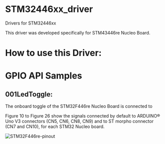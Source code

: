 # STM32446xx_driver
Drivers for STM32446xx

This driver was developed specifically for STM43446re Nucleo Board. 

# How to use this Driver: 
# GPIO API Samples
## 001LedToggle:

The onboard toggle of the STM32F446re Nucleo Board is connected to 


Figure 10 to Figure 26 show the signals connected by default to ARDUINO® Uno V3
connectors (CN5, CN6, CN8, CN9) and to ST morpho connector (CN7 and CN10), for each
STM32 Nucleo board.

![STM32F446re-pinout](documents/STM32F446re-PinOut.png?raw=true "Title")
